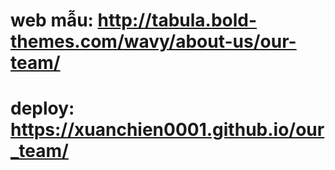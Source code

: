 # web mẫu: http://tabula.bold-themes.com/wavy/about-us/our-team/
# deploy: https://xuanchien0001.github.io/our_team/
